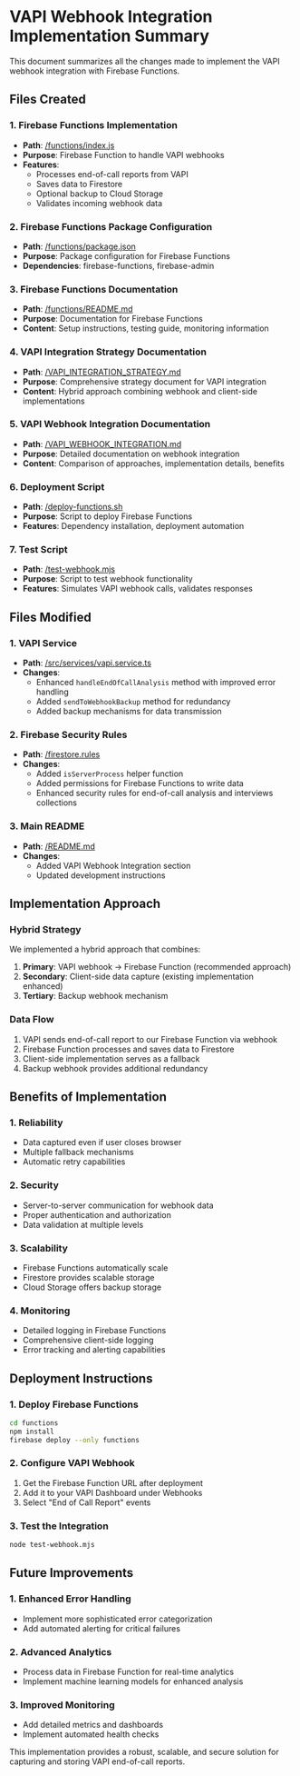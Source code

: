 # VAPI Webhook Integration Implementation Summary

This document summarizes all the changes made to implement the VAPI webhook integration with Firebase Functions.

## Files Created

### 1. Firebase Functions Implementation
- **Path**: [/functions/index.js](file:///Users/simon/AI%20interview%20Buddy%20/octavia-interview-buddy/functions/index.js)
- **Purpose**: Firebase Function to handle VAPI webhooks
- **Features**:
  - Processes end-of-call reports from VAPI
  - Saves data to Firestore
  - Optional backup to Cloud Storage
  - Validates incoming webhook data

### 2. Firebase Functions Package Configuration
- **Path**: [/functions/package.json](file:///Users/simon/AI%20interview%20Buddy%20/octavia-interview-buddy/functions/package.json)
- **Purpose**: Package configuration for Firebase Functions
- **Dependencies**: firebase-functions, firebase-admin

### 3. Firebase Functions Documentation
- **Path**: [/functions/README.md](file:///Users/simon/AI%20interview%20Buddy%20/octavia-interview-buddy/functions/README.md)
- **Purpose**: Documentation for Firebase Functions
- **Content**: Setup instructions, testing guide, monitoring information

### 4. VAPI Integration Strategy Documentation
- **Path**: [/VAPI_INTEGRATION_STRATEGY.md](file:///Users/simon/AI%20interview%20Buddy%20/octavia-interview-buddy/VAPI_INTEGRATION_STRATEGY.md)
- **Purpose**: Comprehensive strategy document for VAPI integration
- **Content**: Hybrid approach combining webhook and client-side implementations

### 5. VAPI Webhook Integration Documentation
- **Path**: [/VAPI_WEBHOOK_INTEGRATION.md](file:///Users/simon/AI%20interview%20Buddy%20/octavia-interview-buddy/VAPI_WEBHOOK_INTEGRATION.md)
- **Purpose**: Detailed documentation on webhook integration
- **Content**: Comparison of approaches, implementation details, benefits

### 6. Deployment Script
- **Path**: [/deploy-functions.sh](file:///Users/simon/AI%20interview%20Buddy%20/octavia-interview-buddy/deploy-functions.sh)
- **Purpose**: Script to deploy Firebase Functions
- **Features**: Dependency installation, deployment automation

### 7. Test Script
- **Path**: [/test-webhook.mjs](file:///Users/simon/AI%20interview%20Buddy%20/octavia-interview-buddy/test-webhook.mjs)
- **Purpose**: Script to test webhook functionality
- **Features**: Simulates VAPI webhook calls, validates responses

## Files Modified

### 1. VAPI Service
- **Path**: [/src/services/vapi.service.ts](file:///Users/simon/AI%20interview%20Buddy%20/octavia-interview-buddy/src/services/vapi.service.ts)
- **Changes**:
  - Enhanced `handleEndOfCallAnalysis` method with improved error handling
  - Added `sendToWebhookBackup` method for redundancy
  - Added backup mechanisms for data transmission

### 2. Firebase Security Rules
- **Path**: [/firestore.rules](file:///Users/simon/AI%20interview%20Buddy%20/octavia-interview-buddy/firestore.rules)
- **Changes**:
  - Added `isServerProcess` helper function
  - Added permissions for Firebase Functions to write data
  - Enhanced security rules for end-of-call analysis and interviews collections

### 3. Main README
- **Path**: [/README.md](file:///Users/simon/AI%20interview%20Buddy%20/octavia-interview-buddy/README.md)
- **Changes**:
  - Added VAPI Webhook Integration section
  - Updated development instructions

## Implementation Approach

### Hybrid Strategy
We implemented a hybrid approach that combines:
1. **Primary**: VAPI webhook → Firebase Function (recommended approach)
2. **Secondary**: Client-side data capture (existing implementation enhanced)
3. **Tertiary**: Backup webhook mechanism

### Data Flow
1. VAPI sends end-of-call report to our Firebase Function via webhook
2. Firebase Function processes and saves data to Firestore
3. Client-side implementation serves as a fallback
4. Backup webhook provides additional redundancy

## Benefits of Implementation

### 1. Reliability
- Data captured even if user closes browser
- Multiple fallback mechanisms
- Automatic retry capabilities

### 2. Security
- Server-to-server communication for webhook data
- Proper authentication and authorization
- Data validation at multiple levels

### 3. Scalability
- Firebase Functions automatically scale
- Firestore provides scalable storage
- Cloud Storage offers backup storage

### 4. Monitoring
- Detailed logging in Firebase Functions
- Comprehensive client-side logging
- Error tracking and alerting capabilities

## Deployment Instructions

### 1. Deploy Firebase Functions
```bash
cd functions
npm install
firebase deploy --only functions
```

### 2. Configure VAPI Webhook
1. Get the Firebase Function URL after deployment
2. Add it to your VAPI Dashboard under Webhooks
3. Select "End of Call Report" events

### 3. Test the Integration
```bash
node test-webhook.mjs
```

## Future Improvements

### 1. Enhanced Error Handling
- Implement more sophisticated error categorization
- Add automated alerting for critical failures

### 2. Advanced Analytics
- Process data in Firebase Function for real-time analytics
- Implement machine learning models for enhanced analysis

### 3. Improved Monitoring
- Add detailed metrics and dashboards
- Implement automated health checks

This implementation provides a robust, scalable, and secure solution for capturing and storing VAPI end-of-call reports.